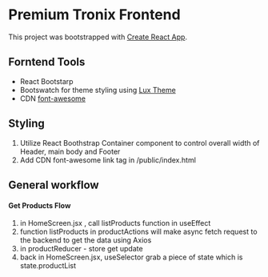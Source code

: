# Premium Tronix Frontend

This project was bootstrapped with [Create React App](https://github.com/facebook/create-react-app).

## Forntend Tools

- React Bootstarp
- Bootswatch for theme styling using [Lux Theme](https://bootswatch.com/lux/)
- CDN [font-awesome](https://cdnjs.com/libraries/font-awesome)

## Styling

1. Utilize React Boothstrap Container component to control overall width of Header, main body and Footer
2. Add CDN font-awesome link tag in /public/index.html

## General workflow

#### Get Products Flow

1. in HomeScreen.jsx , call listProducts function in useEffect
2. function listProducts in productActions will make async fetch request to the backend to get the data using Axios
3. in productReducer - store get update
4. back in HomeScreen.jsx, useSelector grab a piece of state which is state.productList
